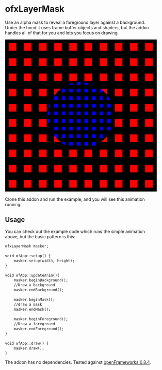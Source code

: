 ofxLayerMask
============
Use an alpha mask to reveal a foreground layer against a background. Under the hood it uses frame buffer objects and shaders, but the addon handles all of that for you and lets you focus on drawing.

![An example usage](images/example.gif)

Clone this addon and run the example, and you will see this animation running.

Usage
-----
You can check out the example code which runs the simple animation above, but the basic pattern is this:

```
ofxLayerMask masker;

void ofApp::setup() {
    masker.setup(width, height);
}

void ofApp::updateAnim(){
    masker.beginBackground();
    //Draw a background
    masker.endBackground();
    
    masker.beginMask();
    //draw a mask
    masker.endMask();
    
    masker.beginForeground();
    //Draw a foreground
    masker.endForeground();
}

void ofApp::draw() {
    masker.draw();
}
```

The addon has no dependencies. Tested against [openFrameworks 0.8.4](http://openframeworks.cc/download/).